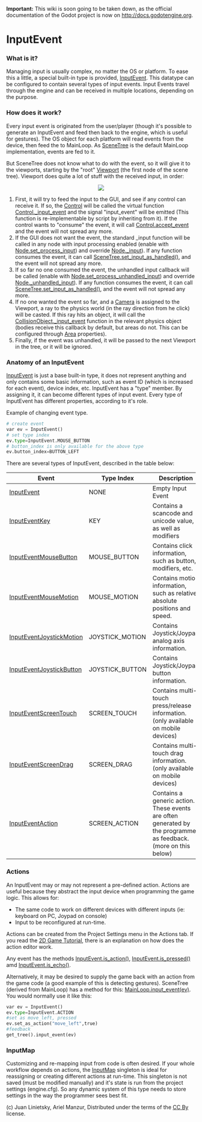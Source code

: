 **Important:** This wiki is soon going to be taken down, as the official documentation of the Godot project is now on http://docs.godotengine.org.

# InputEvent

### What is it?

Managing input is usually complex, no matter the OS or platform. To ease this a little, a special built-in type is provided, [InputEvent](class_inputevent). This datatype can be configured to contain several types of input events. Input Events travel through the engine and can be received in multiple locations, depending on the purpose. 

### How does it work?

Every input event is originated from the user/player (though it's possible to generate an InputEvent and feed then back to the engine, which is useful for gestures). The OS object for each platform will read events from the device, then feed the to MainLoop. As [SceneTree](class_scenetree) is the default MainLoop implementation, events are fed to it.

But SceneTree does not know what to do with the event, so it will give it to the viewports, starting by the "root" [Viewport](class_viewport) (the first node of the scene tree). Viewport does quite a lot of stuff with the received input, in order:

<p align="center"><img src="images/input_event_flow.png"></p>

1. First, it will try to feed the input to the GUI, and see if any control can receive it. If so, the [Control](class_control) will be called the virtual function [Control._input_event](class_control#_input_event) and the signal "input_event" will be emitted (This function is re-implementable by script by inheriting from it). If the control wants to "consume" the event, it will call  [Control.accept_event](class_control#accept_event) and the event will not spread any more.
2. If the GUI does not want the event, the standard _input function will be called in any node with input processing enabled (enable with [Node.set_process_input](class_node#set_process_input)) and  override [Node._input](class_node#_input)). If any function consumes the event, it can call [SceneTree.set_input_as_handled()](class_scenetree#set_input_as_handled), and the event will not spread any more.
3. If so far no one consumed the event, the unhandled input callback will be called (enable with [Node.set_process_unhandled_input](class_node#set_process_unhandled_input)) and  override [Node._unhandled_input](class_node#_unhandled_input)). If any function consumes the event, it can call [SceneTree.set_input_as_handled()](class_scenetree#set_input_as_handled), and the event will not spread any more.
4. If no one wanted the event so far, and a [Camera](class_camera) is assigned to the Viewport, a ray to the physics world (in the ray direction from he click) will be casted. If this ray hits an object, it will call the [CollisionObject._input_event](class_collisionobject#_input_event) function in the relevant physics object (bodies receive this callback by default, but areas do not. This can be configured through [Area](class_area) properties).
5. Finally, if the event was unhandled, it will be passed to the next Viewport in the tree, or it will be ignored.

### Anatomy of an InputEvent

[InputEvent](class_inputevent) is just a base built-in type, it does not represent anything and only contains some basic information, such as event ID (which is increased for each event), device index, etc.
InputEvent has a "type" member. By assigning it, it can become different types of input event. Every type of InputEvent has different properties, according to it's role.

Example of changing event type.

```python
# create event
var ev = InputEvent()
# set type index
ev.type=InputEvent.MOUSE_BUTTON
# button_index is only available for the above type
ev.button_index=BUTTON_LEFT
```

There are several types of InputEvent, described in the table below:

| Event | Type Index | Description |
|-------|------------|-------------|
|[InputEvent](class_inputevent)|NONE|Empty Input Event|
|[InputEventKey](class_inputeventkey)|KEY|Contains a scancode and unicode value, as well as modifiers|
|[InputEventMouseButton](class_inputeventmousebutton)|MOUSE_BUTTON|Contains click information, such as button, modifiers, etc.|
|[InputEventMouseMotion](class_inputeventmousemotion)|MOUSE_MOTION|Contains motion information, such as relative, absolute positions and speed.|
|[InputEventJoystickMotion](class_inputeventjoystickmotion)|JOYSTICK_MOTION|Contains Joystick/Joypad analog axis information.|
|[InputEventJoystickButton](class_inputeventjoystickbutton)|JOYSTICK_BUTTON|Contains Joystick/Joypad button information.|
|[InputEventScreenTouch](class_inputeventscreentouch)|SCREEN_TOUCH|Contains multi-touch press/release information. (only available on mobile devices)|
|[InputEventScreenDrag](class_inputeventscreendrag)|SCREEN_DRAG|Contains multi-touch drag information. (only available on mobile devices)|
|[InputEventAction](class_inputeventaction)|SCREEN_ACTION|Contains a generic action. These events are often generated by the programmer as feedback. (more on this below)|


### Actions

An InputEvent may or may not represent a pre-defined action. Actions are useful because they abstract the input device when programming the game logic. This allows for:

* The same code to work on different devices with different inputs (ie: keyboard on PC, Joypad on console)
* Input to be reconfigured at run-time.

Actions can be created from the Project Settings menu in the Actions tab. If you read the [2D Game Tutorial](tutorial_2d), there is an explanation on how does the action editor work.

Any event has the methods [InputEvent.is_action()](class_inputevent#is_action), [InputEvent.is_pressed()](class_inputevent#is_pressed) amd [InputEvent.is_echo()](class_inputevent#is_echo).

Alternatively, it may be desired to supply the game back with an action from the game code (a good example of this is detecting gestures). SceneTree (derived from MainLoop) has a method for this: [MainLoop.input_event(ev)](class_mainloop#input_event). You would normally use it like this:

```python
var ev = InputEvent()
ev.type=InputEvent.ACTION
#set as move_left, pressed
ev.set_as_action("move_left",true) 
#feedback
get_tree().input_event(ev)
```
### InputMap

Customizing and re-mapping input from code is often desired. If your whole workflow depends on actions, the [InputMap](class_inputmap) singleton is ideal for reassigning or creating different actions at run-time. This singleton is not saved (must be modified manually) and it's state is run from the project settings (engine.cfg). So any dynamic system of this type needs to store settings in the way the programmer sees best fit.



(c) Juan Linietsky, Ariel Manzur, Distributed under the terms of the [CC By](https://creativecommons.org/licenses/by/3.0/legalcode) license.
